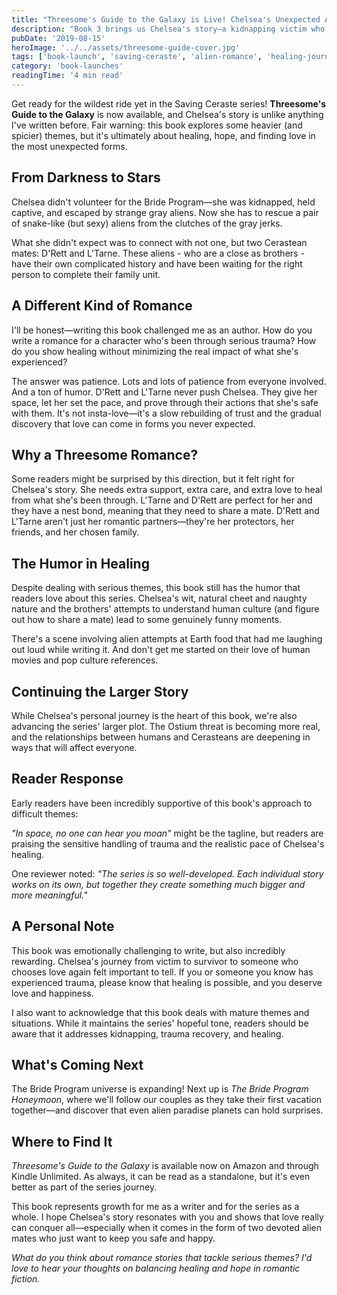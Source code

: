 ```yaml
---
title: "Threesome's Guide to the Galaxy is Live! Chelsea's Unexpected Adventure"
description: "Book 3 brings us Chelsea's story—a kidnapping victim who finds healing and love with not one but two alien mates in this sci-fi romance adventure."
pubDate: '2019-08-15'
heroImage: '../../assets/threesome-guide-cover.jpg'
tags: ['book-launch', 'saving-ceraste', 'alien-romance', 'healing-journey']
category: 'book-launches'
readingTime: '4 min read'
---
```


Get ready for the wildest ride yet in the Saving Ceraste series! **Threesome's Guide to the Galaxy** is now available, and Chelsea's story is unlike anything I've written before. Fair warning: this book explores some heavier (and spicier) themes, but it's ultimately about healing, hope, and finding love in the most unexpected forms.

## From Darkness to Stars

Chelsea didn't volunteer for the Bride Program—she was kidnapped, held captive, and escaped by strange gray aliens. Now she has to rescue a pair of snake-like (but sexy) aliens from the clutches of the gray jerks.

What she didn't expect was to connect with not one, but two Cerastean mates: D'Rett and L'Tarne. These aliens - who are a close as brothers - have their own complicated history and have been waiting for the right person to complete their family unit.

## A Different Kind of Romance

I'll be honest—writing this book challenged me as an author. How do you write a romance for a character who's been through serious trauma? How do you show healing without minimizing the real impact of what she's experienced?

The answer was patience. Lots and lots of patience from everyone involved. And a ton of humor. D'Rett and L'Tarne never push Chelsea. They give her space, let her set the pace, and prove through their actions that she's safe with them. It's not insta-love—it's a slow rebuilding of trust and the gradual discovery that love can come in forms you never expected.

## Why a Threesome Romance?

Some readers might be surprised by this direction, but it felt right for Chelsea's story. She needs extra support, extra care, and extra love to heal from what she's been through. L'Tarne and D'Rett are perfect for her and they have a nest bond, meaning that they need to share a mate. D'Rett and L'Tarne aren't just her romantic partners—they're her protectors, her friends, and her chosen family.

## The Humor in Healing

Despite dealing with serious themes, this book still has the humor that readers love about this series. Chelsea's wit, natural cheet and naughty nature and the brothers' attempts to understand human culture (and figure out how to share a mate) lead to some genuinely funny moments.

There's a scene involving alien attempts at Earth food that had me laughing out loud while writing it. And don't get me started on their love of human movies and pop culture references.

## Continuing the Larger Story

While Chelsea's personal journey is the heart of this book, we're also advancing the series' larger plot. The Ostium threat is becoming more real, and the relationships between humans and Cerasteans are deepening in ways that will affect everyone.

## Reader Response

Early readers have been incredibly supportive of this book's approach to difficult themes:

*"In space, no one can hear you moan"* might be the tagline, but readers are praising the sensitive handling of trauma and the realistic pace of Chelsea's healing.

One reviewer noted: *"The series is so well-developed. Each individual story works on its own, but together they create something much bigger and more meaningful."*

## A Personal Note

This book was emotionally challenging to write, but also incredibly rewarding. Chelsea's journey from victim to survivor to someone who chooses love again felt important to tell. If you or someone you know has experienced trauma, please know that healing is possible, and you deserve love and happiness.

I also want to acknowledge that this book deals with mature themes and situations. While it maintains the series' hopeful tone, readers should be aware that it addresses kidnapping, trauma recovery, and healing.

## What's Coming Next

The Bride Program universe is expanding! Next up is *The Bride Program Honeymoon*, where we'll follow our couples as they take their first vacation together—and discover that even alien paradise planets can hold surprises.

## Where to Find It

*Threesome's Guide to the Galaxy* is available now on Amazon and through Kindle Unlimited. As always, it can be read as a standalone, but it's even better as part of the series journey.

This book represents growth for me as a writer and for the series as a whole. I hope Chelsea's story resonates with you and shows that love really can conquer all—especially when it comes in the form of two devoted alien mates who just want to keep you safe and happy.

*What do you think about romance stories that tackle serious themes? I'd love to hear your thoughts on balancing healing and hope in romantic fiction.*